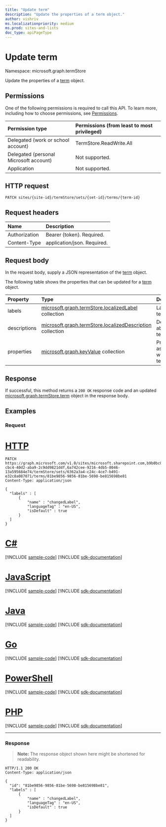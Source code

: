 ```yaml
---
title: "Update term"
description: "Update the properties of a term object."
author: vishriv
ms.localizationpriority: medium
ms.prod: sites-and-lists
doc_type: apiPageType
---
```


# Update term
Namespace: microsoft.graph.termStore

Update the properties of a [term](../resources/termstore-term.md) object.

## Permissions
One of the following permissions is required to call this API. To learn more, including how to choose permissions, see [Permissions](/graph/permissions-reference).

|Permission type|Permissions (from least to most privileged)|
|:---|:---|
|Delegated (work or school account) | TermStore.ReadWrite.All |
|Delegated (personal Microsoft account) | Not supported.    |
|Application | Not supported. |


## HTTP request

<!-- {
  "blockType": "ignored"
}-->

``` http
PATCH sites/{site-id}/termStore/sets/{set-id}/terms/{term-id}
```

## Request headers
|Name|Description|
|:---|:---|
|Authorization|Bearer {token}. Required.|
|Content-Type|application/json. Required.|

## Request body
In the request body, supply a JSON representation of the [term](../resources/termstore-term.md) object.

The following table shows the properties that can be updated for a [term](../resources/termstore-term.md) object.

|Property|Type|Description|
|:---|:---|:---|
|labels|[microsoft.graph.termStore.localizedLabel](../resources/termstore-localizedlabel.md) collection|Labels of a term.|
|descriptions|[microsoft.graph.termStore.localizedDescription](../resources/termstore-localizeddescription.md) collection|Description about the term.|
|properties|[microsoft.graph.keyValue](../resources/keyvalue.md) collection|Properties associated with the term.|



## Response

If successful, this method returns a `200 OK` response code and an updated [microsoft.graph.termStore.term](../resources/termstore-term.md) object in the response body.

## Examples

### Request


# [HTTP](#tab/http)
<!-- {
  "blockType": "request",
  "name": "update_term",
  "sampleKeys": ["microsoft.sharepoint.com,b9b0bc03-cbc4-40d2-aba9-2c9dd9821ddf,6a742cee-9216-4db5-8046-13a595684e74", "6362a3a4-c24c-4ce7-b491-e32c8a087071", "81be9856-9856-81be-5698-be815698be81"]
} -->

``` http
PATCH https://graph.microsoft.com/v1.0/sites/microsoft.sharepoint.com,b9b0bc03-cbc4-40d2-aba9-2c9dd9821ddf,6a742cee-9216-4db5-8046-13a595684e74/termStore/sets/6362a3a4-c24c-4ce7-b491-e32c8a087071/terms/81be9856-9856-81be-5698-be815698be81
Content-Type: application/json

{
  "labels" : [
      {
          "name" : "changedLabel",
          "languageTag" : "en-US",
          "isDefault" : true
      }
  ]
}
```

# [C#](#tab/csharp)
[!INCLUDE [sample-code](../includes/snippets/csharp/update-term-csharp-snippets.md)]
[!INCLUDE [sdk-documentation](../includes/snippets/snippets-sdk-documentation-link.md)]

# [JavaScript](#tab/javascript)
[!INCLUDE [sample-code](../includes/snippets/javascript/update-term-javascript-snippets.md)]
[!INCLUDE [sdk-documentation](../includes/snippets/snippets-sdk-documentation-link.md)]

# [Java](#tab/java)
[!INCLUDE [sample-code](../includes/snippets/java/update-term-java-snippets.md)]
[!INCLUDE [sdk-documentation](../includes/snippets/snippets-sdk-documentation-link.md)]

# [Go](#tab/go)
[!INCLUDE [sample-code](../includes/snippets/go/update-term-go-snippets.md)]
[!INCLUDE [sdk-documentation](../includes/snippets/snippets-sdk-documentation-link.md)]

# [PowerShell](#tab/powershell)
[!INCLUDE [sample-code](../includes/snippets/powershell/update-term-powershell-snippets.md)]
[!INCLUDE [sdk-documentation](../includes/snippets/snippets-sdk-documentation-link.md)]

# [PHP](#tab/php)
[!INCLUDE [sample-code](../includes/snippets/php/update-term-php-snippets.md)]
[!INCLUDE [sdk-documentation](../includes/snippets/snippets-sdk-documentation-link.md)]

---

### Response
>**Note:** The response object shown here might be shortened for readability.
<!-- {
  "blockType": "response",
  "truncated": true,
  "@odata.type": "microsoft.graph.termStore.term"
}-->

``` http
HTTP/1.1 200 OK
Content-Type: application/json

{
  "id": "81be9856-9856-81be-5698-be815698be81",
  "labels" : [
      {
          "name" : "changedLabel",
          "languageTag" : "en-US",
          "isDefault" : true
      }
  ]
}
```

[microsoft.graph.termStore.term]: ../resources/termstore-term.md

<!--
{
  "type": "#page.annotation",
  "description": "Get term entity in termStore",
  "keywords": "term,termStore",
  "section": "documentation",
  "tocPath": "termStore/Update term",
  "suppressions": [
  ]
}
-->


